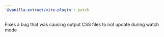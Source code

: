 ```yaml
---
'@vanilla-extract/vite-plugin': patch
---
```


Fixes a bug that was causing output CSS files to not update during watch mode
